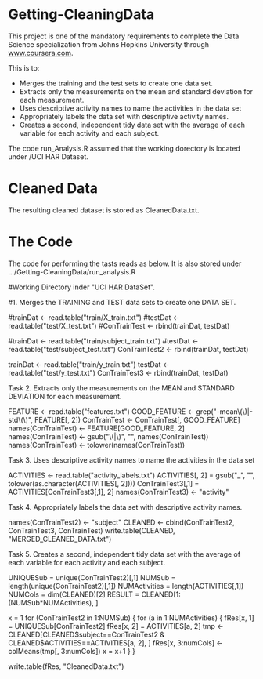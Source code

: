 Getting-CleaningData
====================
This project is one of the mandatory requirements to complete the Data Science specialization from Johns Hopkins University through www.coursera.com. 

This is to:

* Merges the training and the test sets to create one data set.
* Extracts only the measurements on the mean and standard deviation for each measurement.
* Uses descriptive activity names to name the activities in the data set
* Appropriately labels the data set with descriptive activity names.
* Creates a second, independent tidy data set with the average of each variable for each activity and each subject.

The code run_Analysis.R assumed that the working dorectory is located under /UCI HAR Dataset. 

Cleaned Data
====================
The resulting cleaned dataset is stored as CleanedData.txt. 


The Code
====================
The code for performing the tasts reads as below. It is also stored under .../Getting-CleaningData/run_analysis.R

<p>

#Working Directory inder "UCI HAR DataSet".

#1. Merges the TRAINING and TEST data sets to create one DATA SET.

#trainDat <- read.table("train/X_train.txt")
#testDat <- read.table("test/X_test.txt")
#ConTrainTest <- rbind(trainDat, testDat)

#trainDat <- read.table("train/subject_train.txt")
#testDat <- read.table("test/subject_test.txt")
ConTrainTest2 <- rbind(trainDat, testDat)

trainDat <- read.table("train/y_train.txt")
testDat <- read.table("test/y_test.txt")
ConTrainTest3 <- rbind(trainDat, testDat)

Task 2. Extracts only the measurements on the MEAN and STANDARD DEVIATION for each measurement.

FEATURE <- read.table("features.txt")
GOOD_FEATURE <- grep("-mean\\(\\)|-std\\(\\)", FEATURE[, 2])
ConTrainTest <- ConTrainTest[, GOOD_FEATURE]
names(ConTrainTest) <- FEATURE[GOOD_FEATURE, 2]
names(ConTrainTest) <- gsub("\\(|\\)", "", names(ConTrainTest))
names(ConTrainTest) <- tolower(names(ConTrainTest)) 

Task 3. Uses descriptive activity names to name the activities in the data set

ACTIVITIES <- read.table("activity_labels.txt")
ACTIVITIES[, 2] = gsub("_", "", tolower(as.character(ACTIVITIES[, 2])))
ConTrainTest3[,1] = ACTIVITIES[ConTrainTest3[,1], 2]
names(ConTrainTest3) <- "activity"

Task 4. Appropriately labels the data set with descriptive activity names.

names(ConTrainTest2) <- "subject"
CLEANED <- cbind(ConTrainTest2, ConTrainTest3, ConTrainTest)
write.table(CLEANED, "MERGED_CLEANED_DATA.txt")

Task 5. Creates a second, independent tidy data set with the average of each variable for each activity and each subject.

UNIQUESub = unique(ConTrainTest2)[,1]
NUMSub = length(unique(ConTrainTest2)[,1])
NUMActivities = length(ACTIVITIES[,1])
NUMCols = dim(CLEANED)[2]
RESULT = CLEANED[1:(NUMSub*NUMActivities), ]


x = 1
for (ConTrainTest2 in 1:NUMSub) 
  {
  for (a in 1:NUMActivities) 
  {
    fRes[x, 1] = UNIQUESub[ConTrainTest2]
    fRes[x, 2] = ACTIVITIES[a, 2]
    tmp <- CLEANED[CLEANED$subject==ConTrainTest2 & CLEANED$ACTIVITIES==ACTIVITIES[a, 2], ]
    fRes[x, 3:numCols] <- colMeans(tmp[, 3:numCols])
    x = x+1
  }
}

write.table(fRes, "CleanedData.txt")

</p>


